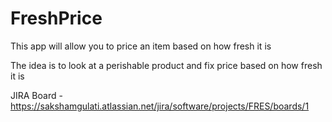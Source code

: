 # FreshPrice
This app will allow you to price an item based on how fresh it is

The idea is to look at a perishable product and fix price based on how fresh it is

JIRA Board -https://sakshamgulati.atlassian.net/jira/software/projects/FRES/boards/1

